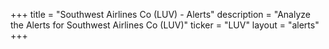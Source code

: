 +++
title = "Southwest Airlines Co (LUV) - Alerts"
description = "Analyze the Alerts for Southwest Airlines Co (LUV)"
ticker = "LUV"
layout = "alerts"
+++

